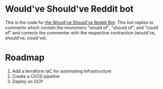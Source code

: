 # Would've Should've Reddit bot

This is the code for [the Would've Should've Reddit Bot](reddit.com/user/wouldveshouldvebot). This bot replies to comments which contain the misnomers "would of", "should of", and "could of" 
and corrects the commenter with the respective contraction (would've, should've, could've).


# Roadmap

1. Add a terraform IaC for automating infrastructure
2. Create a CI/CD pipeline
3. Deploy on GCP
